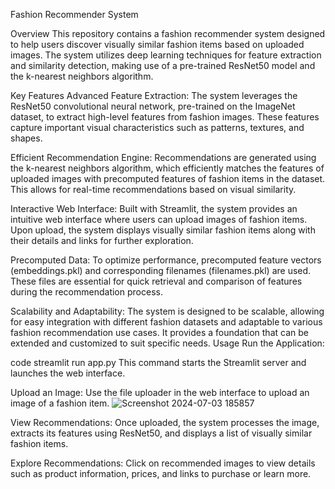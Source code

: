 Fashion Recommender System

Overview
This repository contains a fashion recommender system designed to help users discover visually similar fashion items based on uploaded images. The system utilizes deep learning techniques for feature extraction and similarity detection, making use of a pre-trained ResNet50 model and the k-nearest neighbors algorithm.

Key Features
Advanced Feature Extraction: The system leverages the ResNet50 convolutional neural network, pre-trained on the ImageNet dataset, to extract high-level features from fashion images. These features capture important visual characteristics such as patterns, textures, and shapes.

Efficient Recommendation Engine: Recommendations are generated using the k-nearest neighbors algorithm, which efficiently matches the features of uploaded images with precomputed features of fashion items in the dataset. This allows for real-time recommendations based on visual similarity.

Interactive Web Interface: Built with Streamlit, the system provides an intuitive web interface where users can upload images of fashion items. Upon upload, the system displays visually similar fashion items along with their details and links for further exploration.

Precomputed Data: To optimize performance, precomputed feature vectors (embeddings.pkl) and corresponding filenames (filenames.pkl) are used. These files are essential for quick retrieval and comparison of features during the recommendation process.

Scalability and Adaptability: The system is designed to be scalable, allowing for easy integration with different fashion datasets and adaptable to various fashion recommendation use cases. It provides a foundation that can be extended and customized to suit specific needs.
Usage
Run the Application:

code
streamlit run app.py
This command starts the Streamlit server and launches the web interface.

Upload an Image:
Use the file uploader in the web interface to upload an image of a fashion item.
![Screenshot 2024-07-03 185857](https://github.com/nsdmanoj/fashion-recommender-system/assets/114307491/08afb754-8da2-4135-bdef-0280fad6643e)


View Recommendations:
Once uploaded, the system processes the image, extracts its features using ResNet50, and displays a list of visually similar fashion items.

Explore Recommendations:
Click on recommended images to view details such as product information, prices, and links to purchase or learn more.
